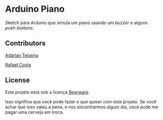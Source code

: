 # Arduino Piano

Sketch para Arduino que simula um piano usando um *buzzer* e alguns *push-buttons*.

## Contributors

[Adarlan Teixeira](adarlan.me)

[Rafael Costa](https://www.linkedin.com/in/rafael-costa-8791b258/)

## License

Este projeto está sob a licença [Beerware](LICENSE).

Isso significa que você pode fazer o que quiser com este projeto.
Se você achar que isso valeu a pena, e nos encontrarmos algum dia,
você pode me pagar uma cerveja em troca.
